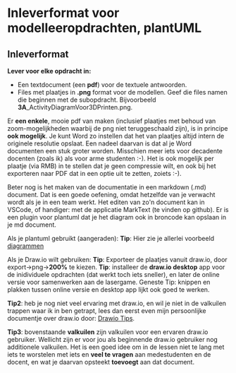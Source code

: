 # Inleverformat voor modelleeropdrachten, plantUML
## Inleverformat
**Lever voor elke opdracht in:**

- Een textdocument (een **pdf**) voor de textuele antwoorden.
- Files met plaatjes in **.png** format voor de modellen.
Geef die files namen die beginnen met de subopdracht.
Bijvoorbeeld **3A**_ActivityDiagramVoor3DPrinten.png.

Er **een enkele**, mooie pdf van maken (inclusief plaatjes met behoud van zoom-mogelijkheden waarbij de png niet teruggeschaald zijn),
is in principe **ook mogelijk**. Je kunt Word zo instellen dat het van plaatjes altijd intern de originele resolutie opslaat.
Een nadeel daarvan is dat al je Word documenten een stuk groter worden. Misschien meer iets voor decadente docenten (zoals ik) als voor arme studenten :-).
Het is ook mogelijk per plaatje (via RMB) in te stellen dat je geen compressie wilt, en ook bij het exporteren naar PDF dat in een optie uit te zetten, zoiets :-).

Beter nog is het maken van de documentatie in een markdown (.md) document. Dat is een goede oefening, omdat hetzelfde van je verwacht wordt als je in een team werkt. Het editen van zo'n document kan in VSCode, of handiger: met de applicatie MarkText (te vinden op github). Er is een plugin voor plantuml dat je het diagram ook in broncode kan opslaan in je md document.

Als je plantuml gebruikt (aangeraden):
**Tip**: Hier zie je allerlei voorbeeld [diagrammen](https://github.com/HU-TI-DEV/TI-S3/blob/main/software/modelleren/plantuml/README.md)


Als je Draw.io wilt gebruiken:
**Tip**: Exporteer de plaatjes vanuit draw.io, door export->png->**200%** te kiezen.
**Tip**: installeer de **draw.io desktop** app voor de inidividuele opdrachten (dat werkt toch iets sneller), en later de online versie voor samenwerken aan de lasergame.
Geneste Tip: knippen en plakken tussen online versie en desktop app lijkt ook goed te werken.

**Tip2**: heb je nog niet veel ervaring met draw.io, en wil je niet in de valkuilen trappen waar ik in ben getrapt, lees dan eerst even mijn persoonlijke documentje over draw.io door: [Drawio Tips](./drawio-tips/drawio-tips.md).

**Tip3**: bovenstaande **valkuilen** zijn valkuilen voor een ervaren draw.io gebruiker. Wellicht zijn er voor jou als beginnende draw.io gebruiker nog additionele valkuilen.
Het is een goed idee om in de lessen niet te lang met iets te worstelen met iets en **veel te vragen** aan medestudenten en de docent, en wat je daarvan opsteekt **toevoegt** aan dat document.
